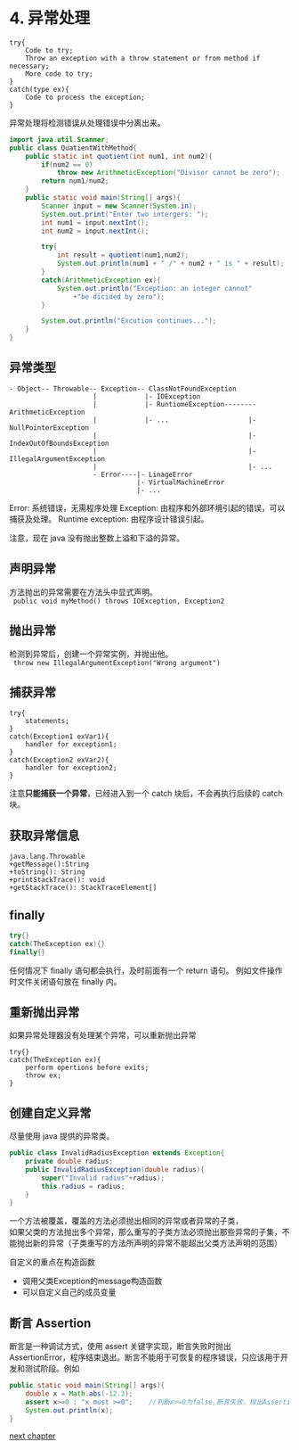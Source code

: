# 4. 异常处理

```
try{
    Code to try;
    Throw an exception with a throw statement or from method if necessary;
    More code to try;
}
catch(type ex){
    Code to process the exception;
}
```

异常处理将检测错误从处理错误中分离出来。

```java
import java.util.Scanner;
public class QuatientWithMethod{
    public static int quotient(int num1, int num2){
        if(num2 == 0)
            throw new ArithmeticException("Divisor cannot be zero");
        return num1/num2;
    }
    public static void main(String[] args){
        Scanner input = new Scanner(System.in);
        System.out.print("Enter two intergers: ");
        int num1 = input.nextInt();
        int num2 = input.nextInt();

        try{
            int result = quotient(num1,num2);
            System.out.println(num1 + " /" + num2 + " is " + result);
        }
        catch(ArithmeticException ex){
            System.out.println("Exception: an integer cannot"
                +"be dicided by zero");
        }

        System.out.println("Excution continues...");
    }
}
```

## 异常类型

```
- Object-- Throwable-- Exception-- ClassNotFoundException
                     |            |- IOException
                     |            |- RuntiomeException-------- ArithmeticException
                     |            |- ...                    |- NullPointerException
                     |                                      |- IndexOutOfBoundsException
                     |                                      |- IllegalArgumentException
                     |                                      |- ...
                     - Error----|- LinageError
                                |- VirtualMachineError
                                |- ...
```

Error: 系统错误，无需程序处理
Exception: 由程序和外部环境引起的错误，可以捕获及处理。
Runtime exception: 由程序设计错误引起。

注意，现在 java 没有抛出整数上溢和下溢的异常。

## 声明异常

方法抛出的异常需要在方法头中显式声明。  
` public void myMethod() throws IOException, Exception2`

## 抛出异常

检测到异常后，创建一个异常实例，并抛出他。  
` throw new IllegalArgumentException("Wrong argument")`

## 捕获异常

```
try{
    statements;
}
catch(Exception1 exVar1){
    handler for exception1;
}
catch(Exception2 exVar2){
    handler for exception2;
}
```

注意**只能捕获一个异常**，已经进入到一个 catch 块后，不会再执行后续的 catch 块。

## 获取异常信息

```
java.lang.Throwable
+getMessage():String
+toString(): String
+printStackTrace(): void
+getStackTrace(): StackTraceElement[]
```

## finally

```java
try{}
catch(TheException ex){}
finally{}
```

任何情况下 finally 语句都会执行，及时前面有一个 return 语句。
例如文件操作时文件关闭语句放在 finally 内。

## 重新抛出异常

如果异常处理器没有处理某个异常，可以重新抛出异常

```
try{}
catch(TheException ex){
    perform opertions before exits;
    throw ex;
}
```

## 创建自定义异常

尽量使用 java 提供的异常类。

```java
public class InvalidRadiusException extends Exception{
    private double radius;
    public InvalidRadiusException(double radius){
        super("Invalid radius"+radius);
        this.radius = radius;
    }
}
```

一个方法被覆盖，覆盖的方法必须抛出相同的异常或者异常的子类，  
如果父类的方法抛出多个异常，那么重写的子类方法必须抛出那些异常的子集，不能抛出新的异常（子类重写的方法所声明的异常不能超出父类方法声明的范围）

自定义的重点在构造函数

- 调用父类Exception的message构造函数
- 可以自定义自己的成员变量

## 断言 Assertion

断言是一种调试方式，使用 assert 关键字实现，断言失败时抛出 AssertionError，程序结束退出。断言不能用于可恢复的程序错误，只应该用于开发和测试阶段。例如

```java
public static void main(String[] args){
    double x = Math.abs(-12.3);
    assert x>=0 : "x must >=0";    //判断x>=0为false,断言失败，抛出AssertionError
    System.out.println(x);
}
```

[next chapter](5.IO.md)

